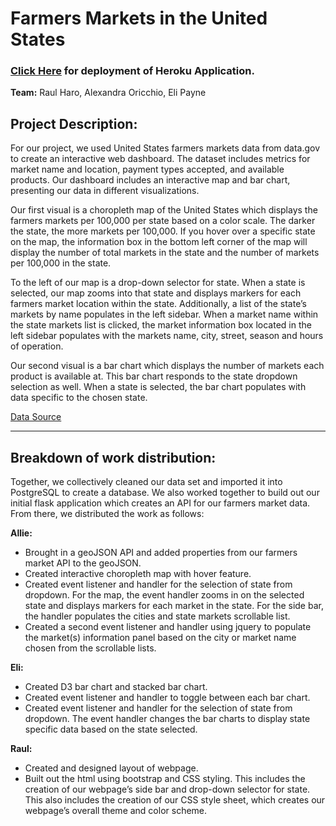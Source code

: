 # Farmers Markets in the United States 
### [Click Here](https://p2-farmers-markets.herokuapp.com/) for deployment of Heroku Application. 

**Team:** Raul Haro, Alexandra Oricchio, Eli Payne

## Project Description:
For our project, we used United States farmers markets data from data.gov to create an interactive web dashboard. The dataset includes metrics for market name and location, payment types accepted, and available products. Our dashboard includes an interactive map and bar chart, presenting our data in different visualizations. 

Our first visual is a choropleth map of the United States which displays the farmers markets per 100,000 per state based on a color scale. The darker the state, the more markets per 100,000. If you hover over a specific state on the map, the information box in the bottom left corner of the map will display the number of total markets in the state and the number of markets per 100,000 in the state. 

To the left of our map is a drop-down selector for state. When a state is selected, our map zooms into that state and displays markers for each farmers market location within the state. Additionally, a list of the state’s markets by name populates in the left sidebar. When a market name within the state markets list is clicked, the market information box located in the left sidebar populates with the markets name, city, street, season and hours of operation. 

Our second visual is a bar chart which displays the number of markets each product is available at. This bar chart responds to the state dropdown selection as well. When a state is selected, the bar chart populates with data specific to the chosen state. 

[Data Source](https://catalog.data.gov/dataset/farmers-markets-geographic-data)

---

## Breakdown of work distribution:
Together, we collectively cleaned our data set and imported it into PostgreSQL to create a database. We also worked together to build out our initial flask application which creates an API for our farmers market data. From there, we distributed the work as follows:

**Allie:** 
- Brought in a geoJSON API and added properties from our farmers market API to the geoJSON. 
- Created interactive choropleth map with hover feature.
- Created event listener and handler for the selection of state from dropdown. For the map, the event handler zooms in on the selected state and displays markers for each market in the state. For the side bar, the handler populates the cities and state markets scrollable list. 
- Created a second event listener and handler using jquery to populate the market(s) information panel based on the city or market name chosen from the scrollable lists. 

**Eli:** 
- Created D3 bar chart and stacked bar chart.
- Created event listener and handler to toggle between each bar chart. 
- Created event listener and handler for the selection of state from dropdown. The event handler changes the bar charts to display state specific data based on the state selected. 

**Raul:** 
- Created and designed layout of webpage. 
- Built out the html using bootstrap and CSS styling. This includes the creation of our webpage’s side bar and drop-down selector for state. This also includes the creation of our CSS style sheet, which creates our webpage’s overall theme and color scheme. 


